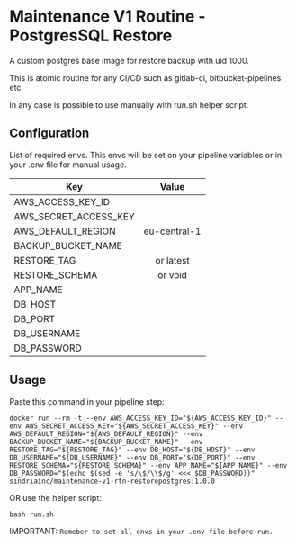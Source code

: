 # Maintenance V1 Routine - PostgresSQL Restore

A custom postgres base image for restore backup with uid 1000.

This is atomic routine for any CI/CD such as gitlab-ci, bitbucket-pipelines etc.

In any case is possible to use manually with run.sh helper script.

## Configuration

List of required envs. This envs will be set on your pipeline variables or in your .env file for manual usage.

| Key      | Value           |
| ------------- |:-------------:|
| AWS_ACCESS_KEY_ID      | <access-key> |
| AWS_SECRET_ACCESS_KEY      | <secret-key>      |
| AWS_DEFAULT_REGION | eu-central-1      |
| BACKUP_BUCKET_NAME | <bucket-name>      |
| RESTORE_TAG | <datetime-format> or latest      |
| RESTORE_SCHEMA | <db-name> or void      |
| APP_NAME | <repo-slug>      |
| DB_HOST | <db-host>      |
| DB_PORT | <db-port>      |
| DB_USERNAME | <db-username>      |
| DB_PASSWORD | <db-password>      |

## Usage

Paste this command in your pipeline step:

`docker run --rm -t --env AWS_ACCESS_KEY_ID="${AWS_ACCESS_KEY_ID}" --env AWS_SECRET_ACCESS_KEY="${AWS_SECRET_ACCESS_KEY}" --env AWS_DEFAULT_REGION="${AWS_DEFAULT_REGION}" --env BACKUP_BUCKET_NAME="${BACKUP_BUCKET_NAME}" --env RESTORE_TAG="${RESTORE_TAG}" --env DB_HOST="${DB_HOST}" --env DB_USERNAME="${DB_USERNAME}" --env DB_PORT="${DB_PORT}" --env RESTORE_SCHEMA="${RESTORE_SCHEMA}" --env APP_NAME="${APP_NAME}" --env DB_PASSWORD="$(echo $(sed -e 's/\$/\\$/g' <<< $DB_PASSWORD))"  sindriainc/maintenance-v1-rtn-restorepostgres:1.0.0`

OR use the helper script:

`bash run.sh`

IMPORTANT: `Remeber to set all envs in your .env file before run.`